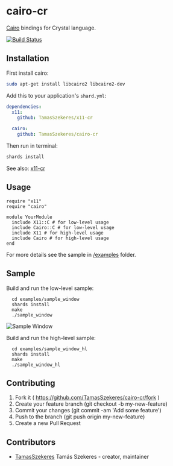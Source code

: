 # cairo-cr

[Cairo](https://cairographics.org/) bindings for Crystal language.

[![Build Status](https://travis-ci.org/TamasSzekeres/cairo-cr.svg?branch=master)](https://travis-ci.org/TamasSzekeres/cairo-cr)

## Installation

First install cairo:
```bash
sudo apt-get install libcairo2 libcairo2-dev
```

Add this to your application's `shard.yml`:

```yaml
dependencies:
  x11:
    github: TamasSzekeres/x11-cr

  cairo:
    github: TamasSzekeres/cairo-cr
```
Then run in terminal:
```bash
shards install
```

See also: [x11-cr](https://github.com/TamasSzekeres/x11-cr)

## Usage

```crystal
require "x11"
require "cairo"

module YourModule
  include X11::C # for low-level usage
  include Cairo::C # for low-level usage
  include X11 # for high-level usage
  include Cairo # for high-level usage
end
```

For more details see the sample in [/examples](/examples) folder.

## Sample

Build and run the low-level sample:
```shell
  cd examples/sample_window
  shards install
  make
  ./sample_window
```
![Sample Window](https://raw.githubusercontent.com/TamasSzekeres/cairo-cr/master/examples/screenshot/sample_window.png)

Build and run the high-level sample:
```shell
  cd examples/sample_window_hl
  shards install
  make
  ./sample_window_hl
```

## Contributing

1. Fork it ( https://github.com/TamasSzekeres/cairo-cr/fork )
2. Create your feature branch (git checkout -b my-new-feature)
3. Commit your changes (git commit -am 'Add some feature')
4. Push to the branch (git push origin my-new-feature)
5. Create a new Pull Request

## Contributors

- [TamasSzekeres](https://github.com/TamasSzekeres) Tamás Szekeres - creator, maintainer
